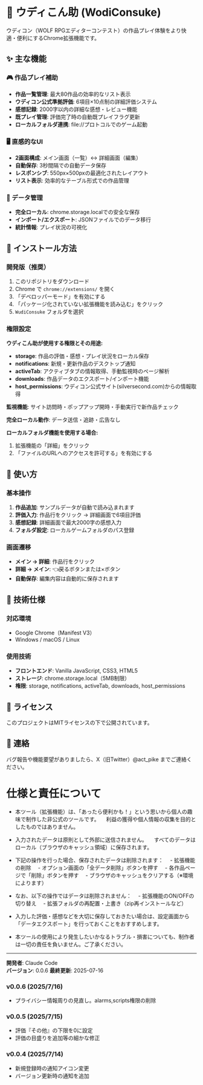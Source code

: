 # 🌊 ウディこん助 (WodiConsuke)

ウディコン（WOLF RPGエディターコンテスト）の作品プレイ体験をより快適・便利にするChrome拡張機能です。

## ✨ 主な機能

### 🎮 作品プレイ補助
- **作品一覧管理**: 最大80作品の効率的なリスト表示
- **ウディコン公式準拠評価**: 6項目×10点制の詳細評価システム
- **感想記録**: 2000字以内の詳細な感想・レビュー機能
- **既プレイ管理**: 評価完了時の自動既プレイフラグ更新
- **ローカルフォルダ連携**: file://プロトコルでのゲーム起動

### 🖥️ 直感的なUI
- **2画面構成**: メイン画面（一覧）↔ 詳細画面（編集）
- **自動保存**: 3秒間隔での自動データ保存
- **レスポンシブ**: 550px×500pxの最適化されたレイアウト
- **リスト表示**: 効率的なテーブル形式での作品管理

### 💾 データ管理
- **完全ローカル**: chrome.storage.localでの安全な保存
- **インポート/エクスポート**: JSONファイルでのデータ移行
- **統計情報**: プレイ状況の可視化

## 🚀 インストール方法

### 開発版（推奨）
1. このリポジトリをダウンロード
2. Chrome で `chrome://extensions/` を開く
3. 「デベロッパーモード」を有効にする
4. 「パッケージ化されていない拡張機能を読み込む」をクリック
5. `WudiConsuke` フォルダを選択

### 権限設定
**ウディこん助が使用する権限とその用途:**
- **storage**: 作品の評価・感想・プレイ状況をローカル保存
- **notifications**: 新規・更新作品のデスクトップ通知
- **activeTab**: アクティブタブの情報取得、手動監視時のページ解析
- **downloads**: 作品データのエクスポート/インポート機能
- **host_permissions**: ウディコン公式サイト(silversecond.com)からの情報取得

**監視機能**: サイト訪問時・ポップアップ開時・手動実行で新作品チェック

**完全ローカル動作**: データ送信・追跡・広告なし

**ローカルフォルダ機能を使用する場合:**
1. 拡張機能の「詳細」をクリック
2. 「ファイルのURLへのアクセスを許可する」を有効にする

## 📖 使い方

### 基本操作
1. **作品追加**: サンプルデータが自動で読み込まれます
2. **評価入力**: 作品行をクリック → 詳細画面で6項目評価
3. **感想記録**: 詳細画面で最大2000字の感想入力
4. **フォルダ設定**: ローカルゲームフォルダのパス登録

### 画面遷移
- **メイン → 詳細**: 作品行をクリック
- **詳細 → メイン**: 👈戻るボタンまたは×ボタン
- **自動保存**: 編集内容は自動的に保存されます

## 🔧 技術仕様

### 対応環境
- Google Chrome（Manifest V3）
- Windows / macOS / Linux

### 使用技術
- **フロントエンド**: Vanilla JavaScript, CSS3, HTML5
- **ストレージ**: chrome.storage.local（5MB制限）
- **権限**: storage, notifications, activeTab, downloads, host_permissions

## 📝 ライセンス

このプロジェクトはMITライセンスの下で公開されています。

## 🤝 連絡

バグ報告や機能要望がありましたら、X（旧Twitter）@act_pike までご連絡ください。

# 仕様と責任について

- 本ツール（拡張機能）は、「あったら便利かも！」という思いから個人の趣味で制作した非公式のツールです。
　利益の獲得や個人情報の収集を目的としたものではありません。

- 入力されたデータは原則として外部に送信されません。
　すべてのデータはローカル（ブラウザのキャッシュ領域）に保存されます。

- 下記の操作を行った場合、保存されたデータは削除されます：
　- 拡張機能の削除
　- オプション画面の「全データ削除」ボタンを押す
　- 各作品ページで「削除」ボタンを押す
　- ブラウザのキャッシュをクリアする（※環境によります）

- なお、以下の操作ではデータは削除されません：
　- 拡張機能のON/OFFの切り替え
　- 拡張フォルダの再配置・上書き（zip再インストールなど）

- 入力した評価・感想などを大切に保存しておきたい場合は、設定画面から「データエクスポート」を行っておくことをおすすめします。

- 本ツールの使用により発生したいかなるトラブル・損害についても、制作者は一切の責任を負いません。ご了承ください。

---

**開発者**: Claude Code  
**バージョン**: 0.0.6
**最終更新**: 2025-07-16

### v0.0.6 (2025/7/16)
- プライバシー情報周りの見直し。alarms,scripts権限の削除

### v0.0.5 (2025/7/15)
- 評価『その他』の下限を0に設定
- 評価の目盛りを追加等の細かな修正

### v0.0.4 (2025/7/14)
- 新規登録時の通知アイコン変更
- バージョン更新時の通知を追加
